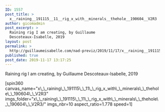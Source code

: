 ```yaml
---
ID: 1557
post_title: >
  x__raining__191115__11__rig_x_with__minerals__thehole__190604__V2R3
author: gicomadmin
post_excerpt: >
  Raining rig I am creating, by Guillaume
  Descoteaux-Isabelle, 2019
layout: post
permalink: >
  http://guillaumeisabelle.com/nad-previz/2019/11/17/x__raining__191115__11__rig_x_with__minerals__thehole__190604__v2r3/
published: true
post_date: 2019-11-17 13:17:25
---
```

<!-- wp:paragraph -->

Raining rig I am creating, by Guillaume Descoteaux-Isabelle, 2019

<!-- /wp:paragraph -->

<!-- wp:shortcode --> [spin360 canvas_name="x\_\_raining\_\_191115\_\_11\_\_rig_x_with\_\_minerals\_\_thehole\_\_190604\_\_V2R3" imgs_folder="x\_\_raining\_\_191115\_\_11\_\_rig_x_with\_\_minerals\_\_thehole\_\_190604\_\_V2R3/" imgs_nbr=10 aspect_ratio=1.778 speed=1] 

<!-- /wp:shortcode -->